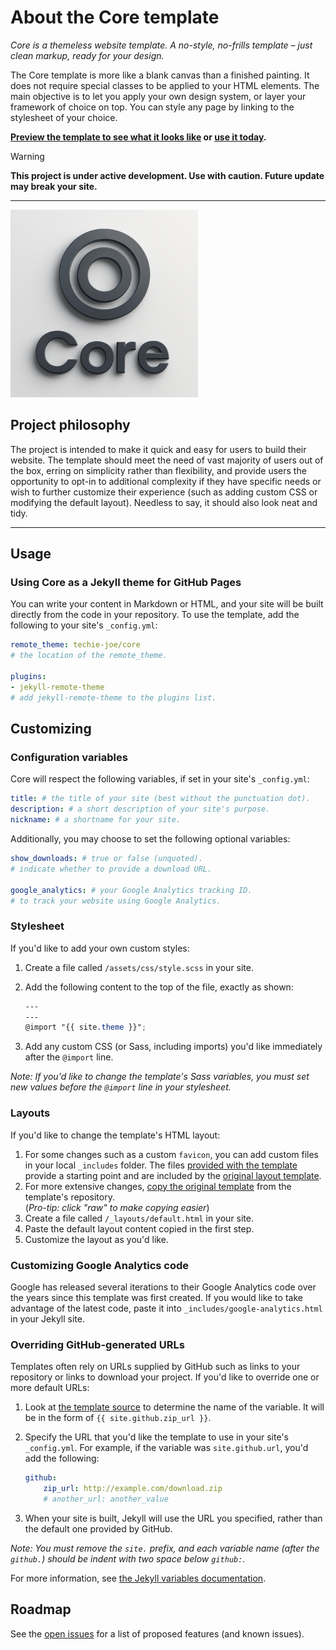 # About the Core template

_Core is a themeless website template. A no-style, no-frills template – just clean markup, ready for your design._

The Core template is more like a blank canvas than a finished painting. It does not require special classes to be applied to your HTML elements. The main objective is to let you apply your own design system, or layer your framework of choice on top. You can style any page by linking to the stylesheet of your choice.

**<a href="https://techie-joe.github.io/core">Preview the template to see what it looks like</a> or [use it today](#usage).**

> [!WARNING]  
> **This project is under active development. Use with caution. Future update may break your site.**

---

![Thumbnail of the Core template](thumbnail.png)

## Project philosophy

The project is intended to make it quick and easy for users to build their website. The template should meet the need of vast majority of users out of the box, erring on simplicity rather than flexibility, and provide users the opportunity to opt-in to additional complexity if they have specific needs or wish to further customize their experience (such as adding custom CSS or modifying the default layout). Needless to say, it should also look neat and tidy.

---

## Usage

### Using Core as a Jekyll theme for GitHub Pages

You can write your content in Markdown or HTML, and your site will be built directly from the code in your repository. To use the template, add the following to your site's `_config.yml`:

```yml
remote_theme: techie-joe/core
# the location of the remote_theme.

plugins:
- jekyll-remote-theme
# add jekyll-remote-theme to the plugins list.
```

## Customizing

### Configuration variables

Core will respect the following variables, if set in your site's `_config.yml`:

```yml
title: # the title of your site (best without the punctuation dot).
description: # a short description of your site's purpose.
nickname: # a shortname for your site.
```

Additionally, you may choose to set the following optional variables:

```yml
show_downloads: # true or false (unquoted).
# indicate whether to provide a download URL.

google_analytics: # your Google Analytics tracking ID.
# to track your website using Google Analytics.
```

### Stylesheet

If you'd like to add your own custom styles:

1. Create a file called `/assets/css/style.scss` in your site.
2. Add the following content to the top of the file, exactly as shown:

    ```scss
    ---
    ---
    @import "{{ site.theme }}";
    ```

3. Add any custom CSS (or Sass, including imports) you'd like immediately after the `@import` line.

*Note: If you'd like to change the template's Sass variables, you must set new values before the `@import` line in your stylesheet.*

### Layouts

If you'd like to change the template's HTML layout:

1. For some changes such as a custom `favicon`, you can add custom files in your local `_includes` folder. The files [provided with the template](https://github.com/techie-joe/core/tree/master/_includes) provide a starting point and are included by the [original layout template](https://github.com/techie-joe/core/blob/master/_layouts/default.html).
2. For more extensive changes, [copy the original template](https://github.com/techie-joe/core/blob/master/_layouts/default.html) from the template's repository.<br />(*Pro-tip: click "raw" to make copying easier*)
3. Create a file called `/_layouts/default.html` in your site.
4. Paste the default layout content copied in the first step.
5. Customize the layout as you'd like.

### Customizing Google Analytics code

Google has released several iterations to their Google Analytics code over the years since this template was first created. If you would like to take advantage of the latest code, paste it into `_includes/google-analytics.html` in your Jekyll site.

### Overriding GitHub-generated URLs

Templates often rely on URLs supplied by GitHub such as links to your repository or links to download your project. If you'd like to override one or more default URLs:

1. Look at [the template source](https://github.com/techie-joe/core/blob/master/_layouts/default.html) to determine the name of the variable. It will be in the form of `{{ site.github.zip_url }}`.
2. Specify the URL that you'd like the template to use in your site's `_config.yml`. For example, if the variable was `site.github.url`, you'd add the following:

    ```yml
    github:
        zip_url: http://example.com/download.zip
        # another_url: another_value
    ```

3. When your site is built, Jekyll will use the URL you specified, rather than the default one provided by GitHub.

*Note: You must remove the `site.` prefix, and each variable name (after the `github.`) should be indent with two space below `github:`.*

For more information, see [the Jekyll variables documentation](https://jekyllrb.com/docs/variables/).

<!-- 

## Previewing

If you'd like to preview your site on your computer (for example, in the process of proposing a change), you need to clone the template's repository (`git clone https://github.com/techie-joe/core`).

### Preview with Gem

Add the following to your site's `Gemfile`:

```ruby
gem "github-pages", group: :jekyll_plugins
```

-->
<!--

## Previewing the template locally

If you'd like to preview the template locally (for example, in the process of proposing a change):

1. Clone down the template's repository (`git clone https://github.com/techie-joe/core`)
2. `cd` into the template's directory
3. Run `script/bootstrap` to install the necessary dependencies
4. Run `bundle exec jekyll serve` to start the preview server
5. Visit [`localhost:4000`](http://localhost:4000) in your browser to preview the template

-->
<!--

## Running tests

The template contains a minimal test suite, to ensure a site with the template would build successfully. To run the tests, simply run `script/cibuild`. You'll need to run `script/bootstrap` once before the test script will work.

-->
<!--

## Contributing

Interested in contributing to Core template project? We'd love your help. Core is an open source project, built one contribution at a time by users like you. See [the CONTRIBUTING file](docs/CONTRIBUTING.md) for instructions on how to contribute.

-->

## Roadmap

See the [open issues](https://github.com/techie-joe/core/issues) for a list of proposed features (and known issues).